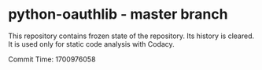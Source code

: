 # python-oauthlib - master branch

This repository contains frozen state of the repository.
Its history is cleared. It is used only for static code
analysis with Codacy.

Commit Time: 1700976058